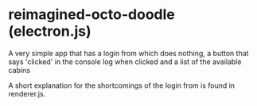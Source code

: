 # reimagined-octo-doodle (electron.js)

A very simple app that has a login from which does nothing, a button that says 'clicked' in the console log when clicked and a list of the available cabins

A short explanation for the shortcomings of the login from is found in renderer.js.

